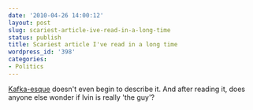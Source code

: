 ```yaml
---
date: '2010-04-26 14:00:12'
layout: post
slug: scariest-article-ive-read-in-a-long-time
status: publish
title: Scariest article I've read in a long time
wordpress_id: '398'
categories:
- Politics
---
```


[Kafka-esque](http://www.theatlantic.com/magazine/archive/2010/04/the-wrong-man/8019/) doesn't even begin to describe it. And after reading it, does anyone else wonder if Ivin is really 'the guy'?
